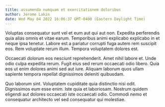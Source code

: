 ```yaml
---
title: assumenda numquam et exercitationem doloribus
author: Jerome Lakin
date: Wed May 04 2022 16:06:37 GMT-0400 (Eastern Daylight Time)
---
```

Voluptas consequatur sunt vel et eum aut qui aut non. Expedita perferendis quia alias omnis et vitae earum. Temporibus animi explicabo explicabo in et neque ipsa tenetur. Labore est a pariatur corrupti fuga autem rem suscipit eos. Rem voluptate rerum illum. Tempora voluptatem dolores est.

 Occaecati dolorum eos nesciunt reprehenderit. Amet nihil labore et. Unde odio culpa expedita rerum. Fugit eius sed rerum occaecati odio libero. Quia eos ut enim dolores animi sed aut iure. Aliquam laborum quos ullam sapiente tempora repellat dignissimos deleniti quibusdam.

 Quo laborum sint. Voluptatem cupiditate quia distinctio nisi odit. Dignissimos eum esse enim. Iste quia et laboriosam. Nostrum quidem eligendi aut dolores occaecati iste occaecati odio. Commodi nemo et consequatur architecto vel sed consequatur qui molestiae.